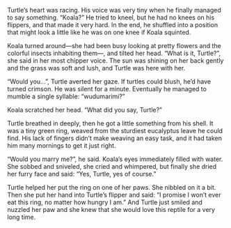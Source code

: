 Turtle’s heart was racing. His voice was very tiny when he finally managed to
say something. “Koala?” He tried to kneel, but he had no knees on his flippers,
and that made it very hard. In the end, he shuffled into a position that might
look a little like he was on one knee if Koala squinted.

Koala turned around—she had been busy looking at pretty flowers and the
colorful insects inhabiting them—, and tilted her head. “What is it, Turtle?”,
she said in her most chipper voice. The sun was shining on her back gently and
the grass was soft and lush, and Turtle was here with her.

“Would you...”, Turtle averted her gaze. If turtles could blush, he’d have
turned crimson. He was silent for a minute. Eventually he managed to mumble a
single syllable: “wudumarimi?”

Koala scratched her head. “What did you say, Turtle?”

Turtle breathed in deeply, then he got a little something from his shell. It
was a tiny green ring, weaved from the sturdiest eucalyptus leave he could
find. His lack of fingers didn’t make weaving an easy task, and it had taken
him many mornings to get it just right.

“Would you marry me?”, he said. Koala’s eyes immediately filled with water. She
sobbed and sniveled, she cried and whimpered, but finally she dried her furry
face and said: “Yes, Turtle, yes of course.”

Turtle helped her put the ring on one of her paws. She nibbled on it a bit.
Then she put her hand into Turtle’s flipper and said: “I promise I won’t ever
eat this ring, no matter how hungry I am.” And Turtle just smiled and nuzzled
her paw and she knew that she would love this reptile for a very long time.
